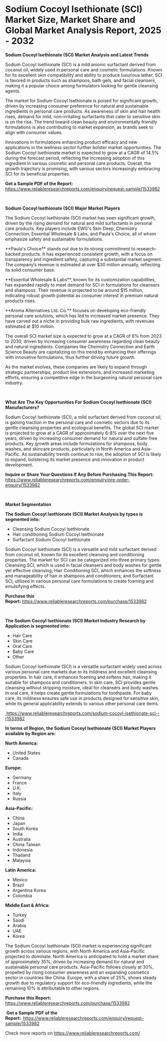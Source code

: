 <p><h1>Sodium Cocoyl Isethionate (SCI) Market Size, Market Share and Global Market Analysis Report, 2025 - 2032</h1></p><p><strong>Sodium Cocoyl Isethionate (SCI) Market Analysis and Latest Trends</strong></p>
<p><p>Sodium Cocoyl Isethionate (SCI) is a mild anionic surfactant derived from coconut oil, widely used in personal care and cosmetic formulations. Known for its excellent skin compatibility and ability to produce luxurious lather, SCI is favored in products such as shampoos, bath gels, and facial cleansers, making it a popular choice among formulators looking for gentle cleansing agents.</p><p>The market for Sodium Cocoyl Isethionate is poised for significant growth, driven by increasing consumer preference for natural and sustainable ingredients in personal care products. As awareness of skin and hair health rises, demand for mild, non-irritating surfactants that cater to sensitive skin is on the rise. The trend toward clean beauty and environmentally friendly formulations is also contributing to market expansion, as brands seek to align with consumer values.</p><p>Innovations in formulations enhancing product efficacy and new applications in the wellness sector further bolster market opportunities. The Sodium Cocoyl Isethionate market is expected to grow at a CAGR of 14.5% during the forecast period, reflecting the increasing adoption of this ingredient in various cosmetic and personal care products. Overall, the growth trajectory is promising, with various sectors increasingly embracing SCI for its beneficial properties.</p></p>
<p><strong>Get a Sample PDF of the Report:&nbsp;</strong> <a href="https://www.reliableresearchreports.com/enquiry/request-sample/1533982?utm_campaign=2211&utm_medium=2&utm_source=Github&utm_content=ia&utm_term=02022025&utm_id=sodium-cocoyl-isethionate-sci">https://www.reliableresearchreports.com/enquiry/request-sample/1533982</a></p>
<p>&nbsp;</p>
<p><strong>Sodium Cocoyl Isethionate (SCI) Major Market Players</strong></p>
<p><p>The Sodium Cocoyl Isethionate (SCI) market has seen significant growth, driven by the rising demand for natural and mild surfactants in personal care products. Key players include EWG's Skin Deep, Chemistry Connection, Essential Wholesale & Labs, and Paula's Choice, all of whom emphasize safety and sustainable formulations.</p><p>**Paula's Choice** stands out due to its strong commitment to research-backed products. It has experienced consistent growth, with a focus on transparency and ingredient safety, capturing a substantial market segment. The company’s revenue is estimated at over $30 million annually, reflecting its solid consumer base.</p><p>**Essential Wholesale & Labs**, known for its customization capabilities, has expanded rapidly to meet demand for SCI in formulations for cleansers and shampoos. Their revenue is projected to be around $15 million, indicating robust growth potential as consumer interest in premium natural products rises.</p><p>**Aroma Alternatives Ltd. Co.** focuses on developing eco-friendly personal care solutions, which has led to increased market presence. They have carved out a niche in providing bulk raw ingredients, with revenues estimated at $10 million.</p><p>The overall SCI market size is expected to grow at a CAGR of 6% from 2023 to 2030, driven by increasing consumer awareness regarding clean beauty and natural ingredients. Companies like Chemistry Connection and Earth Science Beauty are capitalizing on this trend by enhancing their offerings with innovative formulations, thus further driving future growth.</p><p>As the market evolves, these companies are likely to expand through strategic partnerships, product line extensions, and increased marketing efforts, ensuring a competitive edge in the burgeoning natural personal care industry.</p></p>
<p>&nbsp;</p>
<p><strong>What Are The Key Opportunities For Sodium Cocoyl Isethionate (SCI) Manufacturers?</strong></p>
<p><p>Sodium Cocoyl Isethionate (SCI), a mild surfactant derived from coconut oil, is gaining traction in the personal care and cosmetic sectors due to its gentle cleansing properties and ecological benefits. The global SCI market is projected to grow at a CAGR of approximately 6-8% over the next five years, driven by increasing consumer demand for natural and sulfate-free products. Key growth areas include formulations for shampoos, body washes, and skincare products, particularly in North America and Asia-Pacific. As sustainability trends continue to rise, the adoption of SCI is likely to expand, bolstering its market presence and innovation in product development.</p></p>
<p><strong>Inquire or Share Your Questions If Any Before Purchasing This Report:</strong> <a href="https://www.reliableresearchreports.com/enquiry/pre-order-enquiry/1533982?utm_campaign=2211&utm_medium=2&utm_source=Github&utm_content=ia&utm_term=02022025&utm_id=sodium-cocoyl-isethionate-sci">https://www.reliableresearchreports.com/enquiry/pre-order-enquiry/1533982</a></p>
<p>&nbsp;</p>
<p><strong>Market Segmentation</strong></p>
<p><strong>The Sodium Cocoyl Isethionate (SCI) Market Analysis by types is segmented into:</strong></p>
<p><ul><li>Cleansing Sodium Cocoyl Isethionate</li><li>Hair conditioning Sodium Cocoyl Isethionate</li><li>Surfactant Sodium Cocoyl Isethionate</li></ul></p>
<p><p>Sodium Cocoyl Isethionate (SCI) is a versatile and mild surfactant derived from coconut oil, known for its excellent cleansing and conditioning properties. The market for SCI can be categorized into three primary types: Cleansing SCI, which is used in facial cleansers and body washes for gentle yet effective cleansing; Hair Conditioning SCI, which enhances the softness and manageability of hair in shampoos and conditioners; and Surfactant SCI, utilized in various personal care formulations to create foaming and emulsifying effects.</p></p>
<p><strong>Purchase this Report:&nbsp;</strong><a href="https://www.reliableresearchreports.com/purchase/1533982?utm_campaign=2211&utm_medium=2&utm_source=Github&utm_content=ia&utm_term=02022025&utm_id=sodium-cocoyl-isethionate-sci">https://www.reliableresearchreports.com/purchase/1533982</a></p>
<p>&nbsp;</p>
<p><strong>The Sodium Cocoyl Isethionate (SCI) Market Industry Research by Application is segmented into:</strong></p>
<p><ul><li>Hair Care</li><li>Skin Care</li><li>Oral Care</li><li>Baby Care</li><li>Other</li></ul></p>
<p><p>Sodium Cocoyl Isethionate (SCI) is a versatile surfactant widely used across various personal care markets due to its mildness and excellent cleansing properties. In hair care, it enhances foaming and softens hair, making it suitable for shampoos and conditioners. In skin care, SCI provides gentle cleansing without stripping moisture, ideal for cleansers and body washes. In oral care, it helps create gentle formulations for toothpaste. For baby care, its mildness ensures safe use in products designed for sensitive skin, while its general applicability extends to various other personal care items.</p></p>
<p><a href="https://www.reliableresearchreports.com/sodium-cocoyl-isethionate-sci--r1533982?utm_campaign=2211&utm_medium=2&utm_source=Github&utm_content=ia&utm_term=02022025&utm_id=sodium-cocoyl-isethionate-sci">&nbsp;https://www.reliableresearchreports.com/sodium-cocoyl-isethionate-sci--r1533982</a></p>
<p><strong>In terms of Region, the Sodium Cocoyl Isethionate (SCI) Market Players available by Region are:</strong></p>
<p>
    <p> <strong> North America: </strong>
        <ul>
            <li>United States</li>
            <li>Canada</li>
        </ul>
        </p> 
    <p> <strong> Europe: </strong>
        <ul>
            <li>Germany</li>
            <li>France</li>
            <li>U.K.</li>
            <li>Italy</li>
            <li>Russia</li>
        </ul>
        </p> 
    <p> <strong> Asia-Pacific: </strong>
        <ul>
            <li>China</li>
            <li>Japan</li>
            <li>South Korea</li>
            <li>India</li>
            <li>Australia</li>
            <li>China Taiwan</li>
            <li>Indonesia</li>
            <li>Thailand</li>
            <li>Malaysia</li>
        </ul>
        </p> 
    <p> <strong> Latin America: </strong>
        <ul>
            <li>Mexico</li>
            <li>Brazil</li>
            <li>Argentina Korea</li>
            <li>Colombia</li>
        </ul>
        </p> 
    <p> <strong> Middle East & Africa: </strong>
        <ul>
            <li>Turkey</li>
            <li>Saudi</li>
            <li>Arabia</li>
            <li>UAE</li>
            <li>Korea</li>
        </ul>
    </p>
    </p>
<p><p>The Sodium Cocoyl Isethionate (SCI) market is experiencing significant growth across various regions, with North America and Asia-Pacific projected to dominate. North America is anticipated to hold a market share of approximately 35%, driven by increasing demand for natural and sustainable personal care products. Asia-Pacific follows closely at 30%, propelled by rising consumer awareness and an expanding cosmetics sector in countries like China. Europe, with a share of 25%, shows steady growth due to regulatory support for eco-friendly ingredients, while the remaining 10% is attributable to other regions.</p></p>
<p><strong>Purchase this Report: </strong><a href="https://www.reliableresearchreports.com/purchase/1533982?utm_campaign=2211&utm_medium=2&utm_source=Github&utm_content=ia&utm_term=02022025&utm_id=sodium-cocoyl-isethionate-sci">https://www.reliableresearchreports.com/purchase/1533982</a></p>
<p>&nbsp;<strong>Get a Sample PDF of the Report:&nbsp;&nbsp;</strong><a href="https://www.reliableresearchreports.com/enquiry/request-sample/1533982?utm_campaign=2211&utm_medium=2&utm_source=Github&utm_content=ia&utm_term=02022025&utm_id=sodium-cocoyl-isethionate-sci">https://www.reliableresearchreports.com/enquiry/request-sample/1533982</a></p>
<p><strong></strong></p>
<p>Check more reports on <a href="https://www.reliableresearchreports.com/?utm_campaign=2211&utm_medium=2&utm_source=Github&utm_content=ia&utm_term=02022025&utm_id=sodium-cocoyl-isethionate-sci">https://www.reliableresearchreports.com/</a></p>